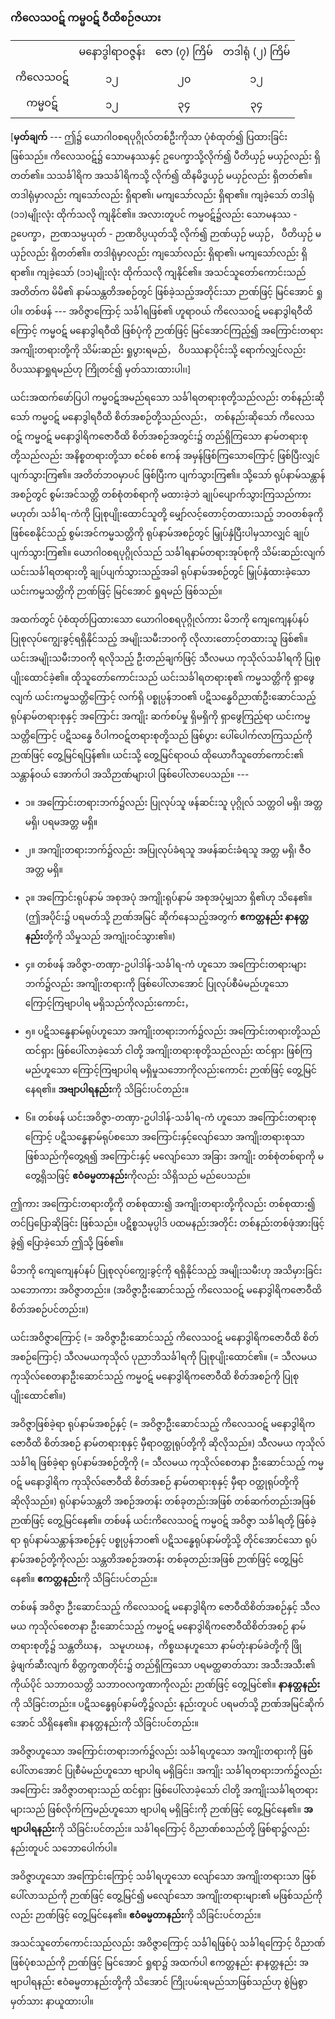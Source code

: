 ### ကိလေသဝဋ် ကမ္မဝဋ် ဝီထိစဉ်ဇယား

| | | | |
|:-:|:-:|:-:|:-:|
| | မနောဒွါရာဝဇ္ဇန်း |ဇော (၇) ကြိမ် |တဒါရုံ (၂) ကြိမ်|
|ကိလေသဝဋ် |၁၂| ၂၀| ၁၂|
|ကမ္မဝဋ်| ၁၂ |၃၄| ၃၄|

[**မှတ်ချက်** --- ဤ၌ ယောဂါဝစရပုဂ္ဂိုလ်တစ်ဦးကိုသာ ပုံစံထုတ်၍ ပြထားခြင်း ဖြစ်သည်။ 
ကိလေသဝဋ်၌ သောမနဿနှင့် ဥပေက္ခာသို့လိုက်၍ ပီတိယှဉ် မယှဉ်လည်း ရှိတတ်၏။ 
သသင်္ခါရိက အသင်္ခါရိကသို့ လိုက်၍ ထိနမိဒ္ဓယှဉ် မယှဉ်လည်း ရှိတတ်၏။ 
တဒါရုံမှာလည်း ကျသော်လည်း ရှိရာ၏၊ မကျသော်လည်း ရှိရာ၏။ 
ကျခဲ့သော် တဒါရုံ (၁၁)မျိုးလုံး ထိုက်သလို ကျနိုင်၏။ 
အလားတူပင် ကမ္မဝဋ်၌လည်း သောမနဿ - ဥပေက္ခာ，ဉာဏသမ္ပယုတ် - ဉာဏဝိပ္ပယုတ်သို့ လိုက်၍ ဉာဏ်ယှဉ် မယှဉ်， ပီတိယှဉ် မယှဉ်လည်း ရှိတတ်၏။ 
တဒါရုံမှာလည်း ကျသော်လည်း ရှိရာ၏၊ မကျသော်လည်း ရှိရာ၏။ 
ကျခဲ့သော် (၁၁)မျိုးလုံး ထိုက်သလို ကျနိုင်၏။ 
အသင်သူတော်ကောင်းသည် အတိတ်က မိမိ၏ နာမ်သန္တတိအစဉ်တွင် ဖြစ်ခဲ့သည့်အတိုင်းသာ ဉာဏ်ဖြင့် မြင်အောင် ရှုပါ။ 
တစ်ဖန် --- အဝိဇ္ဇာကြောင့် သင်္ခါရဖြစ်၏ ဟူရာဝယ် ကိလေသဝဋ် မနောဒွါရဝီထိကြောင့် ကမ္မဝဋ် မနောဒွါရဝီထိ ဖြစ်ပုံကို ဉာဏ်ဖြင့် မြင်အောင်ကြည့်၍ အကြောင်းတရား အကျိုးတရားတို့ကို သိမ်းဆည်း ရှုပွားရမည်， ဝိပဿနာပိုင်းသို့ ရောက်လျှင်လည်း ဝိပဿနာရှုရမည်ဟု ကြိုတင်၍ မှတ်သားထားပါ၊၊]

ယင်းအထက်ဖော်ပြပါ ကမ္မဝဋ်အမည်ရသော သင်္ခါရတရားစုတို့သည်လည်း တစ်နည်းဆိုသော် ကမ္မဝဋ် မနောဒွါရဝီထိ စိတ်အစဉ်တို့သည်လည်း， တစ်နည်းဆိုသော် ကိလေသဝဋ် ကမ္မဝဋ် မနောဒွါရိကဇောဝီထိ စိတ်အစဉ်အတွင်း၌ တည်ရှိကြသော နာမ်တရားစုတို့သည်လည်း အနိစ္စတရားတို့သာ စင်စစ် ဧကန် အမှန်ဖြစ်ကြသောကြောင့် ဖြစ်ပြီးလျှင် ပျက်သွားကြ၏။ 
အတိတ်ဘဝမှာပင် ဖြစ်ပြီးက ပျက်သွားကြ၏။ 
သို့သော် ရုပ်နာမ်သန္တာန်အစဉ်တွင် စွမ်းအင်သတ္တိ တစ်စုံတစ်ရာကို မထားခဲ့ဘဲ ချုပ်ပျောက်သွားကြသည်ကား မဟုတ်၊ သင်္ခါရ-ကံကို ပြုစုပျိုးထောင်သူတို့ မျှော်လင့်တောင့်တထားသည့် ဘဝတစ်ခုကို ဖြစ်စေနိုင်သည့် စွမ်းအင်ကမ္မသတ္တိကို ရုပ်နာမ်အစဉ်တွင် မြှုပ်နှံပြီးပါမှသာလျှင် ချုပ်ပျက်သွားကြ၏။ 
ယောဂါဝစရပုဂ္ဂိုလ်သည် သင်္ခါရနာမ်တရားအုပ်စုကို သိမ်းဆည်းလျက် ယင်းသင်္ခါရတရားတို့ ချုပ်ပျက်သွားသည့်အခါ ရုပ်နာမ်အစဉ်တွင် မြှုပ်နှံထားခဲ့သော ယင်းကမ္မသတ္တိကို ဉာဏ်ဖြင့် မြင်အောင် ရှုရမည် ဖြစ်သည်။

အထက်တွင် ပုံစံထုတ်ပြထားသော ယောဂါဝစရပုဂ္ဂိုလ်ကား မိဘကို ကျေကျေနပ်နပ် ပြုစုလုပ်ကျွေးခွင့်ရရှိနိုင်သည့် အမျိုးသမီးဘဝကို လိုလားတောင့်တထားသူ ဖြစ်၏။ 
ယင်းအမျိုးသမီးဘဝကို ရလိုသည့် ဦးတည်ချက်ဖြင့် သီလမယ ကုသိုလ်သင်္ခါရကို ပြုစုပျိုးထောင်ခဲ့၏။ 
ထိုသူတော်ကောင်းသည် ယင်းသင်္ခါရတရားစု၏ ကမ္မသတ္တိကို ရှာဖွေလျက် ယင်းကမ္မသတ္တိကြောင့် လက်ရှိ ပစ္စုပ္ပန်ဘဝ၏ ပဋိသန္ဓေဝိညာဏ်ဦးဆောင်သည့် ရုပ်နာမ်တရားစုနှင့် အကြောင်း အကျိုး ဆက်စပ်မှု ရှိမရှိကို ရှာဖွေကြည့်ရာ ယင်းကမ္မသတ္တိကြောင့် ပဋိသန္ဓေ ဝိပါကဝဋ်တရားစုတို့သည် ဖြစ်ပွား ပေါ်ပေါက်လာကြသည်ကို ဉာဏ်ဖြင့် တွေ့မြင်ရပြန်၏။ 
ယင်းသို့ တွေ့မြင်ရာဝယ် ထိုယောဂီသူတော်ကောင်း၏ သန္တာန်ဝယ် အောက်ပါ အသိဉာဏ်များပါ ဖြစ်ပေါ်လာပေသည်။ ---

- ၁။ အကြောင်းတရားဘက်၌လည်း ပြုလုပ်သူ ဖန်ဆင်းသူ ပုဂ္ဂိုလ် သတ္တဝါ မရှိ၊ အတ္တ မရှိ၊ ပရမအတ္တ မရှိ။
- ၂။ အကျိုးတရားဘက်၌လည်း အပြုလုပ်ခံရသူ အဖန်ဆင်းခံရသူ အတ္တ မရှိ၊ ဇီဝအတ္တ မရှိ။

- ၃။ အကြောင်းရုပ်နာမ် အစုအပုံ အကျိုးရုပ်နာမ် အစုအပုံမျှသာ ရှိ၏ဟု သိနေ၏။ (ဤအပိုင်း၌ ပရမတ်သို့ ဉာဏ်အမြင် ဆိုက်နေသည့်အတွက် **ဧကတ္တနည်း နာနတ္တနည်း**တို့ကို သိမှုသည် အကျုံးဝင်သွား၏။)

- ၄။ တစ်ဖန် အဝိဇ္ဇာ-တဏှာ-ဥပါဒါန်-သင်္ခါရ-ကံ ဟူသော အကြောင်းတရားများဘက်၌လည်း အကျိုးတရားကို ဖြစ်ပေါ်လာအောင် ပြုလုပ်စီမံမည်ဟူသော ကြောင့်ကြဗျာပါရ မရှိသည်ကိုလည်းကောင်း，

- ၅။ ပဋိသန္ဓေနာမ်ရုပ်ဟူသော အကျိုးတရားဘက်၌လည်း အကြောင်းတရားတို့သည် ထင်ရှား ဖြစ်ပေါ်လာခဲ့သော် ငါတို့ အကျိုးတရားစုတို့သည်လည်း ထင်ရှား ဖြစ်ကြမည်ဟူသော ကြောင့်ကြဗျာပါရ မရှိမှုသဘောကိုလည်းကောင်း ဉာဏ်ဖြင့် တွေ့မြင်နေရ၏။ **အဗျာပါရနည်း**ကို သိခြင်းပင်တည်း။

- ၆။ တစ်ဖန် ယင်းအဝိဇ္ဇာ-တဏှာ-ဥပါဒါန်-သင်္ခါရ-ကံ ဟူသော အကြောင်းတရားစုကြောင့် ပဋိသန္ဓေနာမ်ရုပ်စသော အကြောင်းနှင့်လျော်သော အကျိုးတရားစုသာ ဖြစ်သည်ကိုတွေ့ရ၍ အကြောင်းနှင့် မလျော်သော အခြား အကျိုး တစ်စုံတစ်ရာကို မတွေ့ရှိသဖြင့် **ဧဝံဓမ္မတာနည်း**ကိုလည်း သိရှိသည် မည်ပေသည်။

ဤကား အကြောင်းတရားတို့ကို တစ်စုထား၍ အကျိုးတရားတို့ကိုလည်း တစ်စုထား၍ တင်ပြပြောဆိုခြင်း ဖြစ်သည်။ 
ပဋိစ္စသမုပ္ပါဒ် ပထမနည်းအတိုင်း တစ်နည်းတစ်ဖုံအားဖြင့် ခွဲ၍ ပြောခဲ့သော် ဤသို့ ဖြစ်၏။

မိဘကို ကျေကျေနပ်နပ် ပြုစုလုပ်ကျွေးခွင့်ကို ရရှိနိုင်သည့် အမျိုးသမီးဟု အသိမှားခြင်း သဘောကား အဝိဇ္ဇာတည်း။ (အဝိဇ္ဇာဦးဆောင်သည့် ကိလေသဝဋ် မနောဒွါရိကဇောဝီထိ စိတ်အစဉ်ပင်တည်း။)

ယင်းအဝိဇ္ဇာကြောင့် (= အဝိဇ္ဇာဦးဆောင်သည့် ကိလေသဝဋ် မနောဒွါရိကဇောဝီထိ စိတ်အစဉ်ကြောင့်) သီလမယကုသိုလ် ပုညာဘိသင်္ခါရကို ပြုစုပျိုးထောင်၏။ 
(= သီလမယ ကုသိုလ်စေတနာဦးဆောင်သည့် ကမ္မဝဋ် မနောဒွါရိကဇောဝီထိ စိတ်အစဉ်ကို ပြုစုပျိုးထောင်၏။)

အဝိဇ္ဇာဖြစ်ခဲ့ရာ ရုပ်နာမ်အစဉ်နှင့် (= အဝိဇ္ဇာဦးဆောင်သည့် ကိလေသဝဋ် မနောဒွါရိကဇောဝီထိ စိတ်အစဉ် နာမ်တရားစုနှင့် မှီရာဝတ္ထုရုပ်တို့ကို ဆိုလိုသည်။) သီလမယ ကုသိုလ်သင်္ခါရ ဖြစ်ခဲ့ရာ ရုပ်နာမ်အစဉ်တို့ကို (= သီလမယ ကုသိုလ်စေတနာ ဦးဆောင်သည့် ကမ္မဝဋ် မနောဒွါရိက ကုသိုလ်ဇောဝီထိ စိတ်အစဉ် နာမ်တရားစုနှင့် မှီရာ ဝတ္ထုရုပ်တို့ကို ဆိုလိုသည်။) ရုပ်နာမ်သန္တတိ အစဉ်အတန်း တစ်ခုတည်းအဖြစ် တစ်ဆက်တည်းအဖြစ် ဉာဏ်ဖြင့် တွေ့မြင်နေ၏။ 
တစ်ဖန် ယင်းကိလေသဝဋ် ကမ္မဝဋ် အဝိဇ္ဇာ သင်္ခါရတို့ ဖြစ်ခဲ့ရာ ရုပ်နာမ်သန္တာန်အစဉ်နှင့် ပစ္စုပ္ပန်ဘဝ၏ ပဋိသန္ဓေရုပ်နာမ်တို့သို့ တိုင်အောင်သော ရုပ်နာမ်အစဉ်တို့ကိုလည်း သန္တတိအစဉ်အတန်း တစ်ခုတည်းအဖြစ် ဉာဏ်ဖြင့် တွေ့မြင်နေ၏။ 
**ဧကတ္တနည်း**ကို သိခြင်းပင်တည်း။

တစ်ဖန် အဝိဇ္ဇာ ဦးဆောင်သည့် ကိလေသဝဋ် မနောဒွါရိက ဇောဝီထိစိတ်အစဉ်နှင့် သီလမယ ကုသိုလ်စေတနာ ဦးဆောင်သည့် ကမ္မဝဋ် မနောဒွါရိကဇောဝီထိစိတ်အစဉ် နာမ်တရားစုတို့၌ သန္တတိဃန， သမူဟဃန，ကိစ္စဃနဟူသော နာမ်တုံးနာမ်ခဲတို့ကို ဖြိုခွဲဖျက်ဆီးလျက် စိတ္တက္ခဏတိုင်း၌ တည်ရှိကြသော ပရမတ္ထဓာတ်သား အသီးအသီး၏ ကိုယ်ပိုင် သဘာဝသတ္တိ သဘာဝလက္ခဏာကိုလည်း ဉာဏ်ဖြင့် တွေ့မြင်၏။ 
**နာနတ္တနည်း**ကို သိခြင်းတည်း။ 
ပဋိသန္ဓေရုပ်နာမ်တို့၌လည်း နည်းတူပင် ပရမတ်သို့ ဉာဏ်အမြင်ဆိုက်အောင် သိရှိနေ၏။ 
နာနတ္တနည်းကို သိခြင်းပင်တည်း။

အဝိဇ္ဇာဟူသော အကြောင်းတရားဘက်၌လည်း သင်္ခါရဟူသော အကျိုးတရားကို ဖြစ်ပေါ်လာအောင် ပြုစီမံမည်ဟူသော ဗျာပါရ မရှိခြင်း၊ အကျိုး သင်္ခါရတရားဘက်၌လည်း အကြောင်း အဝိဇ္ဇာတရားသည် ထင်ရှား ဖြစ်ပေါ်လာခဲ့သော် ငါတို့ အကျိုးသင်္ခါရတရားများသည် ဖြစ်လိုက်ကြမည်ဟူသော ဗျာပါရ မရှိခြင်းကို ဉာဏ်ဖြင့် တွေ့မြင်နေ၏။ 
**အဗျာပါရနည်း**ကို သိခြင်းပင်တည်း။ 
သင်္ခါရကြောင့် ဝိညာဏ်စသည်တို့ ဖြစ်ရာ၌လည်း နည်းတူပင် သဘောပေါက်ပါ။

အဝိဇ္ဇာဟူသော အကြောင်းကြောင့် သင်္ခါရဟူသော လျော်သော အကျိုးတရားသာ ဖြစ်ပေါ်လာသည်ကို ဉာဏ်ဖြင့် တွေ့မြင်၍ မလျော်သော အကျိုးတရားများ၏ မဖြစ်သည်ကိုလည်း ဉာဏ်ဖြင့် တွေ့မြင်နေ၏။ 
**ဧဝံဓမ္မတာနည်း**ကို သိခြင်းပင်တည်း။

အသင်သူတော်ကောင်းသည်လည်း အဝိဇ္ဇာကြောင့် သင်္ခါရဖြစ်ပုံ သင်္ခါရကြောင့် ဝိညာဏ်ဖြစ်ပုံစသည်ကို ဉာဏ်ဖြင့် မြင်အောင် ရှုရာ၌ အထက်ပါ ဧကတ္တနည်း နာနတ္တနည်း အဗျာပါရနည်း ဧဝံဓမ္မတာနည်းတို့ကို သိအောင် ကြိုးပမ်းရမည်သာဖြစ်သည်ဟု စွဲမြဲစွာ မှတ်သား နာယူထားပါ။
